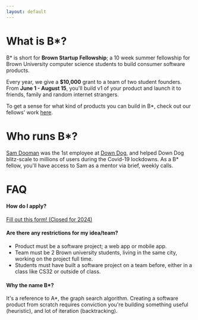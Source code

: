 ```yaml
---
layout: default
---
```


# What is B*?

B* is short for **Brown Startup Fellowship**; a 10 week summer fellowship for Brown University computer science students to build consumer software products.

Every year, we give a **$10,000** grant to a team of two student founders.  From **June 1 - August 15**, you'll build v1 of your product and launch it to friends, family and random internet strangers.

To get a sense for what kind of products you can build in B*, check out our fellows' work [here](/products).

# Who runs B*?

[Sam Dooman](https://www.linkedin.com/in/sam-dooman-7463a2105/) was the 1st employee at [Down Dog](https://www.downdogapp.com), and helped Down Dog blitz-scale to millions of users during the Covid-19 lockdowns.  As a B* fellow, you'll have access to Sam as a mentor via brief, weekly calls.

# FAQ

#### How do I apply?
[Fill out this form! (Closed for 2024)](https://forms.gle/CPwBHFqYcksibz658)

#### Are there any restrictions for my idea/team?
 - Product must be a software project; a web app or mobile app.
 - Team must be 2 Brown university students, living in the same city, working on the project full time.
 - Students must have built a software project on a team before, either in a class like CS32 or outside of class.

#### Why the name B*?
It's a reference to A*, the graph search algorithm.  Creating a software product from scratch requires conviction you're building something useful (heuristic), and lot of iteration (backtracking).